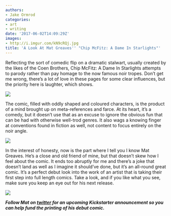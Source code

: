 ```yaml
---
authors:
- Jake Ormrod
categories:
- art
- writing
date: '2017-06-02T14:09:29Z'
images:
- http://i.imgur.com/kN9cRQj.jpg
title: 'A Look At Mat Greaves'' "Chip McFitz: A Dame In Starlights"'
---
```

Reflecting the sort of comedic flip on a dramatic stalwart, usually created by the likes of the Coen Brothers, Chip McFitz: A Dame In Starlights attempts to parody rather than pay homage to the now famous noir tropes. Don’t get me wrong, there’s a lot of love in these pages for some clear influences, but the priority here is laughter, which shows.

![](http://i.imgur.com/D5a9ini.jpg "")

The comic, filled with oddly shaped and coloured characters, is the product of a mind brought up on meta-references and farce. At its heart, it’s a comedy, but it doesn’t use that as an excuse to ignore the obvious fun that can be had with otherwise well-trod genres. It also wags a knowing finger at conventions found in fiction as well, not content to focus entirely on the noir angle.

![](http://i.imgur.com/9DuIyxp.jpg "")

In the interest of honesty, now is the part where I tell you I know Mat Greaves. He’s a close and old friend of mine, but that doesn’t skew how I feel about the comic. It ends too abruptly for me and there’s a joke that doesn’t land as well as I imagine it should’ve done, but it’s an all-round great comic. It’s a perfect debut look into the work of an artist that is taking their first step into full length comics. Take a look, and if you like what you see, make sure you keep an eye out for his next release.

![](http://i.imgur.com/HccoHso.jpg "")

**_Follow Mat on [twitter](https://twitter.com/matgreaves "") for an upcoming Kickstarter announcement so you can help fund the printing of his debut comic._**